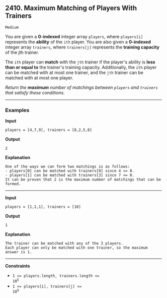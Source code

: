 ## 2410. Maximum Matching of Players With Trainers

`Medium`

You are given a **0-indexed** integer array `players`, where `players[i]` represents the **ability** of the `ith` player. You are also given a **0-indexed** integer array `trainers`, where `trainers[j]` represents the **training capacity** of the jth trainer.

The `ith` player can **match** with the `jth` trainer if the player's ability is **less than or equal to** the trainer's training capacity. Additionally, the `ith` player can be matched with at most one trainer, and the `jth` trainer can be matched with at most one player.

*Return the **maximum** number of matchings between `players` and `trainers` that satisfy these conditions.*

---

### Examples

**Input**
```
players = [4,7,9], trainers = [8,2,5,8]
```

**Output**
```
2
```

**Explanation**
```
One of the ways we can form two matchings is as follows:
- players[0] can be matched with trainers[0] since 4 <= 8.
- players[1] can be matched with trainers[3] since 7 <= 8.
It can be proven that 2 is the maximum number of matchings that can be formed.
```

---

**Input**
```
players = [1,1,1], trainers = [10]
```

**Output**
```
1
```

**Explanation**
```
The trainer can be matched with any of the 3 players.
Each player can only be matched with one trainer, so the maximum answer is 1.
```

---

**Constraints**
* <code>1 <= players.length, trainers.length <= 10<sup>5</sup></code>
* <code>1 <= players[i], trainers[j] <= 10<sup>9</sup></code>

